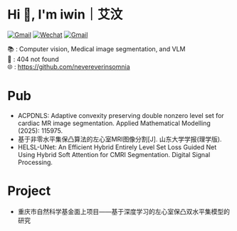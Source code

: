 # **Hi 👋, I'm iwin｜艾汶**
[![Gmail](https://img.shields.io/badge/Gmail-nevereverinsomnia@gmail.com-red?color=red&style=socail&logo=gmail)](mailto:nevereverinsomnia@gmail.com)
[![Wechat](https://img.shields.io/badge/Wechat-NNNevereverinsomnia-EA4335?color=green&style=flat&logo=wechat)]()
[![Gmail](https://img.shields.io/badge/Github-nevereverinsomnia-red?color=white&style=socail&logo=github)](mailto:https://github.com/nevereverinsomnia)

📚 : Computer vision, Medical image segmentation, and VLM   
💼 : 404 not found  
🌐 : https://github.com/nevereverinsomnia

# Pub
- ACPDNLS: Adaptive convexity preserving double nonzero level set for cardiac MR image segmentation. Applied Mathematical Modelling (2025): 115975.
- 基于非零水平集保凸算法的左心室MRI图像分割[J]. 山东大学学报(理学版).
- HELSL-UNet: An Efficient Hybrid Entirely Level Set Loss Guided Net Using Hybrid Soft Attention for CMRI Segmentation. Digital Signal Processing.

# Project
- 重庆市自然科学基金面上项目——基于深度学习的左心室保凸双水平集模型的研究
